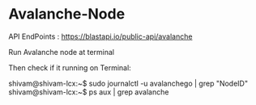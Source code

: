 # Avalanche-Node

API EndPoints : https://blastapi.io/public-api/avalanche

Run Avalanche node at terminal

Then check if it running on Terminal:

shivam@shivam-lcx:~$ sudo journalctl -u avalanchego | grep "NodeID"
shivam@shivam-lcx:~$ ps aux | grep avalanche
